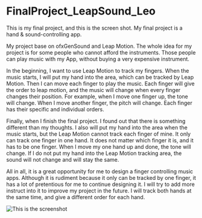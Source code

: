 # FinalProject_LeapSound_Leo


This is my final project, and this is the screen shot. My final project is a hand & sound-controlling app.

My project base on ofxGenSound and Leap Motion. The whole idea for my project is for some people who cannot afford the instruments. Those people can play music with my App, without buying a very expensive instrument.

In the beginning, I want to use Leap Motion to track my fingers. When the music starts, I will put my hand into the area, which can be tracked by Leap Motion. Then I can move each finger to play the music. Each finger will give the order to leap motion, and the music will change when every finger changes their position. For example, when I move one finger up, the tone will change. When I move another finger, the pitch will change. Each finger has their specific and individual orders.

Finally, when I finish the final project. I found out that there is something different than my thoughts. I also will put my hand into the area when the music starts, but the Leap Motion cannot track each finger of mine. It only can track one finger in one hand. It does not matter which finger it is, and it has to be one finger. When I move my one hand up and done, the tone will change. If I do not put my hand into the Leap Motion tracking area, the sound will not change and will stay the same.

All in all, it is a great opportunity for me to design a finger controlling music apps. Although it is rudiment because it only can be tracked by one finger, it has a lot of pretentious for me to continue designing it. I will try to add more instruct into it to improve my project in the future. I will track both hands at the same time, and give a different order for each hand. 


![This is the screenshot]()

